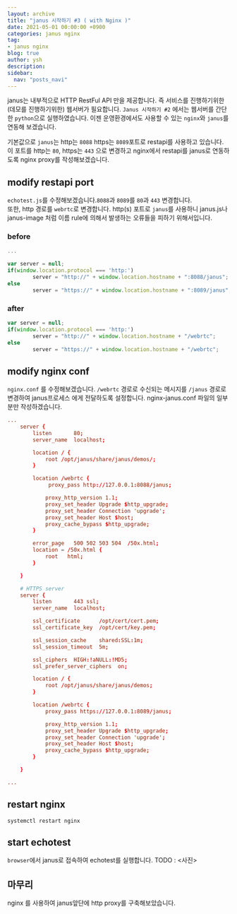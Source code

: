 ```yaml
---
layout: archive
title: "janus 시작하기 #3 ( with Nginx )"
date: 2021-05-01 00:00:00 +0900
categories: janus nginx
tag:
- janus nginx
blog: true
author: ysh
description: 
sidebar:
  nav: "posts_navi"
---
```


janus는 내부적으로 HTTP RestFul API 만을 제공합니다. 즉 서비스를 진행하기위한(데모를 진행하기위한) 웹서버가 필요합니다. `Janus 시작하기 #2` 에서는 웹서버를 간단한 `python`으로 실행하였습니다.
이젠 운영환경에서도 사용할 수 있는 `nginx`와 `janus`를 연동해 보겠습니다.

기본값으로 `janus`는 http는 `8088` https는 `8089`포트로 restapi를 사용하고 있습니다. 이 포트를 http는 `80`, https는 `443` 으로 변경하고 nginx에서 restapi를 janus로 연동하도록 nginx proxy를 작성해보겠습니다.

## modify restapi port
`echotest.js`를 수정해보겠습니다.`8088`과 `8089`를 `80`과 `443` 변경합니다.   
또한, http 경로를 `webrtc`로 변경합니다. http(s) 포트로 `janus`를 사용하니 janus.js나 janus-image 처럼 이름 rule에 의해서 발생하는 오류들을 피하기 위해서입니다.   

### before
``` js
...

var server = null;
if(window.location.protocol === 'http:')
        server = "http://" + window.location.hostname + ":8088/janus";
else
        server = "https://" + window.location.hostname + ":8089/janus";

```
### after
``` js
var server = null;
if(window.location.protocol === 'http:')
        server = "http://" + window.location.hostname + "/webrtc";
else
        server = "https://" + window.location.hostname + "/webrtc";
```

## modify nginx conf
`nginx.conf` 를 수정해보겠습니다. `/webrtc` 경로로 수신되는 메시지를 `/janus` 경로로 변경하여 janus프로세스 에게 전달하도록 설정합니다.
nginx-janus.conf 파일의 일부분만 작성하겠습니다.

``` conf
...
    server {
        listen       80;
        server_name  localhost;

        location / {
            root /opt/janus/share/janus/demos/;
        }

        location /webrtc {
             proxy_pass http://127.0.0.1:8088/janus;

            proxy_http_version 1.1;
            proxy_set_header Upgrade $http_upgrade;
            proxy_set_header Connection 'upgrade';
            proxy_set_header Host $host;
            proxy_cache_bypass $http_upgrade;
        }

        error_page   500 502 503 504  /50x.html;
        location = /50x.html {
            root   html;
        }

    }

    # HTTPS server
    server {
        listen       443 ssl;
        server_name  localhost;

        ssl_certificate      /opt/cert/cert.pem;
        ssl_certificate_key  /opt/cert/key.pem;

        ssl_session_cache    shared:SSL:1m;
        ssl_session_timeout  5m;

        ssl_ciphers  HIGH:!aNULL:!MD5;
        ssl_prefer_server_ciphers  on;

        location / {
            root /opt/janus/share/janus/demos;
        }

        location /webrtc {
            proxy_pass https://127.0.0.1:8089/janus;

            proxy_http_version 1.1;
            proxy_set_header Upgrade $http_upgrade;
            proxy_set_header Connection 'upgrade';
            proxy_set_header Host $host;
            proxy_cache_bypass $http_upgrade;
        }

    }

...

```
## restart nginx
```
systemctl restart nginx
```

## start echotest 
`browser`에서 janus로 접속하여 echotest를 실행합니다.
TODO : <사진>

## 마무리
nginx 를 사용하여 janus앞단에 http proxy를 구축해보았습니다.


